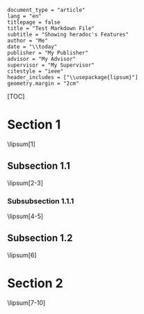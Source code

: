 ```config
document_type = "article"
lang = "en"
titlepage = false
title = "Test Markdown File"
subtitle = "Showing heradoc's Features"
author = "Me"
date = "\\today"
publisher = "My Publisher"
advisor = "My Advisor"
supervisor = "My Supervisor"
citestyle = "ieee"
header_includes = ["\\usepackage{lipsum}"]
geometry.margin = "2cm"
```

[TOC]

# Section 1

\lipsum[1]

## Subsection 1.1

\lipsum[2-3]

### Subsubsection 1.1.1

\lipsum[4-5]

## Subsection 1.2

\lipsum[6]

# Section 2

\lipsum[7-10]
